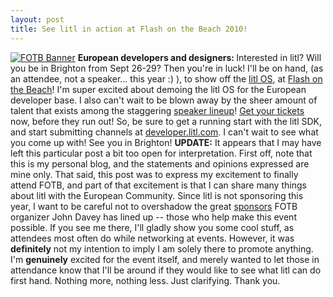 ```yaml
---
layout: post
title: See litl in action at Flash on the Beach 2010!
---
```


<p><a href="http://flashonthebeach.com"><img class="posterous_download_image" src="http://www.flashonthebeach.com/images/participate/fotb_logo_400x150.png" alt="FOTB Banner" /></a> <strong>European developers and designers: </strong>Interested in litl? Will you be in Brighton from Sept 26-29? Then you're in luck! I'll be on hand, (as an attendee, not a speaker... this year :) ), to show off the <a title="litl.com" href="http://developer.litl.com">litl OS</a>, at <a href="http://flashonthebeach.com">Flash on the Beach</a>! I'm super excited about demoing the litl OS for the European developer base. I also can't wait to be blown away by the sheer amount of talent that exists among the staggering <a href="http://www.flashonthebeach.com/speakers/">speaker lineup</a>! <a href="http://www.flashonthebeach.com/tickets/">Get your tickets</a> now, before they run out! <!--more--> So, be sure to get a running start with the litl SDK, and start submitting channels at <a title="litl developer center" href="http://developer.litl.com">developer.litl.com</a>. I can't wait to see what you come up with! See you in Brighton!  <strong>UPDATE:</strong> It appears that I may have left this particular post a bit too open for interpretation. First off, note that this is my personal blog, and the statements and opinions expressed are mine only. That said, this post was to express my excitement to finally attend FOTB, and part of that excitement is that I can share many things about litl with the European Community. Since litl is not sponsoring this year, I want to be careful not to overshadow the great <a title="http://www.flashonthebeach.com/" href="http://www.flashonthebeach.com/">sponsors</a> FOTB organizer John Davey has lined up -- those who help make this event possible. If you see me there, I'll gladly show you some cool stuff, as attendees most often do while networking at events. However, it was <strong>definitely</strong> not my intention to imply I am solely there to promote anything.  I'm <strong>genuinely</strong> excited for the event itself, and merely wanted to let those in attendance know that I'll be around if they would like to see what litl can do first hand. Nothing more, nothing less. Just clarifying. Thank you.</p>